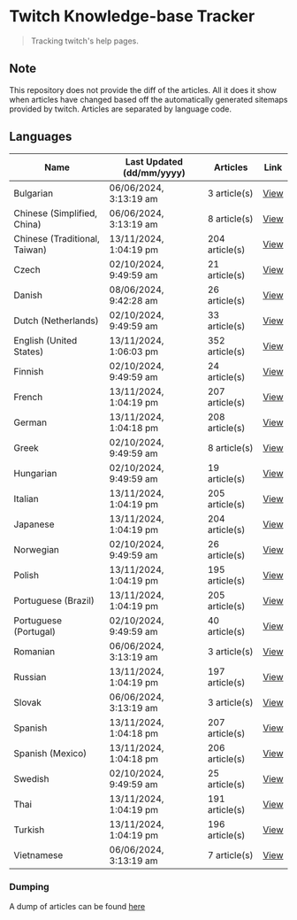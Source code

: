 # Twitch Knowledge-base Tracker
> Tracking twitch's help pages. 

## Note
This repository does not provide the diff of the articles. All it does it show when articles have changed based
off the automatically generated sitemaps provided by twitch. Articles are separated by language code.

## Languages

| Name                          | Last Updated (dd/mm/yyyy) | Articles       | Link                   |
|-------------------------------|---------------------------|----------------|------------------------|
| Bulgarian                     | 06/06/2024, 3:13:19 am    | 3 article(s)   | [View](docs/bg.md)     |
| Chinese (Simplified, China)   | 06/06/2024, 3:13:19 am    | 8 article(s)   | [View](docs/zh_CN.md)  |
| Chinese (Traditional, Taiwan) | 13/11/2024, 1:04:19 pm    | 204 article(s) | [View](docs/zh_TW.md)  |
| Czech                         | 02/10/2024, 9:49:59 am    | 21 article(s)  | [View](docs/cs.md)     |
| Danish                        | 08/06/2024, 9:42:28 am    | 26 article(s)  | [View](docs/da.md)     |
| Dutch (Netherlands)           | 02/10/2024, 9:49:59 am    | 33 article(s)  | [View](docs/nl_NL.md)  |
| English (United States)       | 13/11/2024, 1:06:03 pm    | 352 article(s) | [View](docs/en_US.md)  |
| Finnish                       | 02/10/2024, 9:49:59 am    | 24 article(s)  | [View](docs/fi.md)     |
| French                        | 13/11/2024, 1:04:19 pm    | 207 article(s) | [View](docs/fr.md)     |
| German                        | 13/11/2024, 1:04:18 pm    | 208 article(s) | [View](docs/de.md)     |
| Greek                         | 02/10/2024, 9:49:59 am    | 8 article(s)   | [View](docs/el.md)     |
| Hungarian                     | 02/10/2024, 9:49:59 am    | 19 article(s)  | [View](docs/hu.md)     |
| Italian                       | 13/11/2024, 1:04:19 pm    | 205 article(s) | [View](docs/it.md)     |
| Japanese                      | 13/11/2024, 1:04:19 pm    | 204 article(s) | [View](docs/ja.md)     |
| Norwegian                     | 02/10/2024, 9:49:59 am    | 26 article(s)  | [View](docs/no.md)     |
| Polish                        | 13/11/2024, 1:04:19 pm    | 195 article(s) | [View](docs/pl.md)     |
| Portuguese (Brazil)           | 13/11/2024, 1:04:19 pm    | 205 article(s) | [View](docs/pt_BR.md)  |
| Portuguese (Portugal)         | 02/10/2024, 9:49:59 am    | 40 article(s)  | [View](docs/pt_PT.md)  |
| Romanian                      | 06/06/2024, 3:13:19 am    | 3 article(s)   | [View](docs/ro.md)     |
| Russian                       | 13/11/2024, 1:04:19 pm    | 197 article(s) | [View](docs/ru.md)     |
| Slovak                        | 06/06/2024, 3:13:19 am    | 3 article(s)   | [View](docs/sk.md)     |
| Spanish                       | 13/11/2024, 1:04:18 pm    | 207 article(s) | [View](docs/es.md)     |
| Spanish (Mexico)              | 13/11/2024, 1:04:18 pm    | 206 article(s) | [View](docs/es_MX.md)  |
| Swedish                       | 02/10/2024, 9:49:59 am    | 25 article(s)  | [View](docs/sv.md)     |
| Thai                          | 13/11/2024, 1:04:19 pm    | 191 article(s) | [View](docs/th.md)     |
| Turkish                       | 13/11/2024, 1:04:19 pm    | 196 article(s) | [View](docs/tr.md)     |
| Vietnamese                    | 06/06/2024, 3:13:19 am    | 7 article(s)   | [View](docs/vi.md)     |

### Dumping
A dump of articles can be found [here](docs/RAW.md)